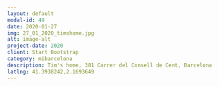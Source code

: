 ```yaml
---
layout: default
modal-id: 49
date: 2020-01-27
img: 27_01_2020_timshome.jpg
alt: image-alt
project-date: 2020
client: Start Bootstrap
category: mibarcelona
description: Tim's home, 381 Carrer del Consell de Cent, Barcelona
latlng: 41.3938242,2.1693649
---
```

